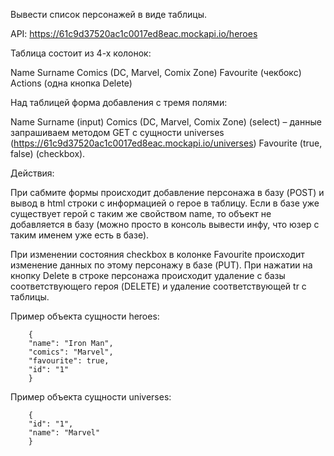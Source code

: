 Вывести список персонажей в виде таблицы.

API: https://61c9d37520ac1c0017ed8eac.mockapi.io/heroes

Таблица состоит из 4-х колонок:

Name Surname
Comics (DC, Marvel, Comix Zone)
Favourite (чекбокс)
Actions (одна кнопка Delete)

Над таблицей форма добавления с тремя полями:

Name Surname (input)
Comics (DC, Marvel, Comix Zone) (select) – данные запрашиваем методом GET с сущности universes (https://61c9d37520ac1c0017ed8eac.mockapi.io/universes)
Favourite (true, false) (checkbox).

Действия:

При сабмите формы происходит добавление персонажа в базу (POST) и вывод в html строки с информацией о герое в таблицу. Если в базе уже существует герой с таким же свойством name, то объект не добавляется в базу (можно просто в консоль вывести инфу, что юзер с таким именем уже есть в базе).

При изменении состояния checkbox в колонке Favourite происходит изменение данных по этому персонажу в базе (PUT).
При нажатии на кнопку Delete в строке персонажа происходит удаление с базы соответствующего героя (DELETE) и удаление соответствующей tr с таблицы.

Пример объекта сущности heroes:

        {
        "name": "Iron Man",
        "comics": "Marvel",
        "favourite": true,
        "id": "1"
        }


Пример объекта сущности universes:

        {
        "id": "1",
        "name": "Marvel"
        }

